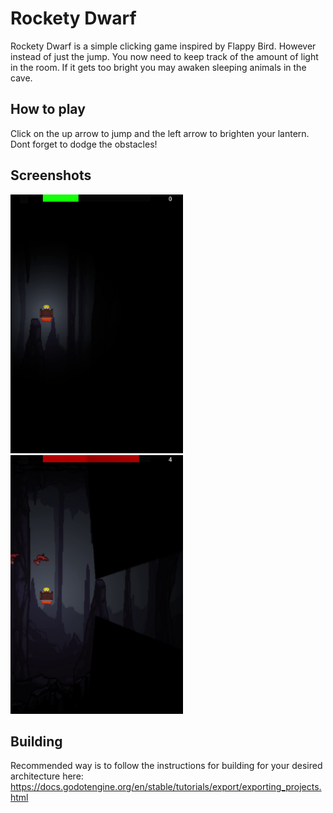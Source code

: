 # Rockety Dwarf

Rockety Dwarf is a simple clicking game inspired by Flappy Bird. However instead of just the jump. You now need to keep track of the amount of light in the room. If it gets too bright you may awaken sleeping animals in the cave.

## How to play

Click on the up arrow to jump and the left arrow to brighten your lantern. Dont forget to dodge the obstacles!

## Screenshots

<img title="" src="./assets/screenshots/rockety_dwarf.png" alt="Dwarf in a minecart floating trough a cave" width="276"> <img title="" src="./assets/screenshots/rockety_dwarf_enenemies.png" alt="Dwarf in a minecart floatiuing througha cavbe getting chased by bats" width="276" data-align="inline">

## Building

Recommended way is to follow the instructions for building for your desired architecture here: https://docs.godotengine.org/en/stable/tutorials/export/exporting_projects.html
